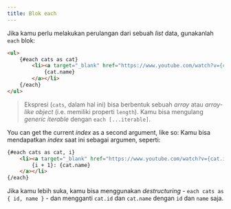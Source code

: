 ```yaml
---
title: Blok each
---
```


Jika kamu perlu melakukan perulangan dari sebuah *list* data, gunakanlah `each` blok:

```html
<ul>
	{#each cats as cat}
		<li><a target="_blank" href="https://www.youtube.com/watch?v={cat.id}">
			{cat.name}
		</a></li>
	{/each}
</ul>
```

> Ekspresi (`cats`, dalam hal ini) bisa berbentuk sebuah *array* atau *array-like object* (i.e. memiliki properti `length`). Kamu bisa mengulang *generic iterable* dengan `each [...iterable]`.

You can get the current *index* as a second argument, like so:
Kamu bisa mendapatkan *index* saat ini sebagai argumen, seperti:

```html
{#each cats as cat, i}
	<li><a target="_blank" href="https://www.youtube.com/watch?v={cat.id}">
		{i + 1}: {cat.name}
	</a></li>
{/each}
```

Jika kamu lebih suka, kamu bisa menggunakan *destructuring* - `each cats as { id, name }` - dan mengganti `cat.id` dan `cat.name` dengan `id` dan `name` saja.
